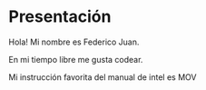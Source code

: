 # Presentación
Hola! Mi nombre es Federico Juan.

En mi tiempo libre me gusta codear.

Mi instrucción favorita del manual de intel es MOV
